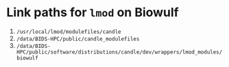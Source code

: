 # Link paths for `lmod` on Biowulf

1. `/usr/local/lmod/modulefiles/candle`
1. `/data/BIDS-HPC/public/candle_modulefiles`
1. `/data/BIDS-HPC/public/software/distributions/candle/dev/wrappers/lmod_modules/biowulf`
